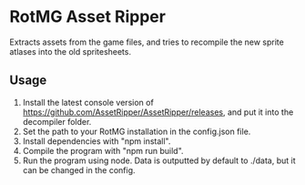 # RotMG Asset Ripper
Extracts assets from the game files, and tries to recompile the new sprite atlases into the old spritesheets.

## Usage
1. Install the latest console version of https://github.com/AssetRipper/AssetRipper/releases, and put it into the decompiler folder.
2. Set the path to your RotMG installation in the config.json file.
3. Install dependencies with "npm install".
4. Compile the program with "npm run build".
5. Run the program using node. Data is outputted by default to ./data, but it can be changed in the config.